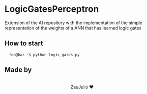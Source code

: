 # LogicGatesPerceptron

Extension of the AI repository with the implementation of the simple representation of the weights of a ANN that has learned logic gates

## How to start

```console
  foo@bar ~$ python logic_gates.py
```

## Made by

<p align="center">
  <br />
  ZauJulio ❤️
  <br />
</p>
